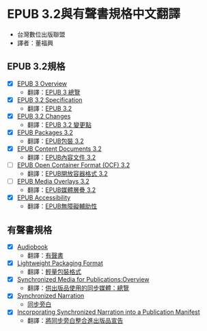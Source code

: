 # EPUB 3.2與有聲書規格中文翻譯

- 台灣數位出版聯盟
- 譯者：董福興

## EPUB 3.2規格

- [x]  [EPUB 3 Overview](https://www.w3.org/publishing/epub3/epub-overview.html)
    - 翻譯：[EPUB 3 總覽](https://bobbytung.github.io/EPUB32forTC/HTML/epub-overview.html)
- [x]  [EPUB 3.2 Specification](https://www.w3.org/publishing/epub3/epub-spec.html)
    - 翻譯：[EPUB 3.2](https://bobbytung.github.io/EPUB32forTC/HTML/epub-spec.html)
- [x]  [EPUB 3.2 Changes](https://www.w3.org/publishing/epub3/epub-changes.html)
    - 翻譯：[EPUB 3.2 變更點](https://bobbytung.github.io/EPUB32forTC/HTML/epub-changes.html)
- [x]  [EPUB Packages 3.2](https://www.w3.org/publishing/epub3/epub-packages.html)
    - 翻譯：[EPUB包裝 3.2](https://bobbytung.github.io/EPUB32forTC/HTML/epub-packages.html)
- [x]  [EPUB Content Documents 3.2](https://www.w3.org/publishing/epub3/epub-contentdocs.html)
    - 翻譯：[EPUB內容文件 3.2](https://bobbytung.github.io/EPUB32forTC/HTML/epub-contentdocs.html)
- [ ]  [EPUB Open Container Format (OCF) 3.2](https://www.w3.org/publishing/epub3/epub-ocf.html)
    - 翻譯：[EPUB開放容器格式 3.2](https://bobbytung.github.io/EPUB32forTC/HTML/epub-ocf.html)
- [ ]  [EPUB Media Overlays 3.2](https://www.w3.org/publishing/epub3/epub-mediaoverlays.html)
    - 翻譯：[EPUB媒體層疊 3.2](https://bobbytung.github.io/EPUB32forTC/HTML/epub-mediaoverlays.html)
- [x]  [EPUB Accessibility](https://www.w3.org/Submission/epub-a11y/)
    - 翻譯：[EPUB無障礙輔助性](https://bobbytung.github.io/EPUB32forTC/HTML/epub-accessibility.html)

## 有聲書規格

- [x]  [Audiobook](https://www.w3.org/TR/audiobooks/)
    - 翻譯：[有聲書](https://bobbytung.github.io/EPUB32forTC/HTML/audiobooks.html)
- [x]  [Lightweight Packaging Format](https://www.w3.org/TR/lpf/)
    - 翻譯：[輕量包裝格式](https://bobbytung.github.io/EPUB32forTC/HTML/lpf.html)
- [x]  [Synchronized Media for Publications:Overview](https://w3c.github.io/sync-media-pub/)
    - 翻譯：[供出版品使用的同步媒體：總覽](https://bobbytung.github.io/EPUB32forTC/HTML/synchronized-media-for-publications.html)
- [x]  [Synchronized Narration](https://w3c.github.io/sync-media-pub/synchronized-narration.html)
    - [同步旁白](https://bobbytung.github.io/EPUB32forTC/HTML/synchronized-narration.html)
- [x]  [Incorporating Synchronized Narration into a Publication Manifest](https://w3c.github.io/sync-media-pub/incorporating-synchronized-narration)
    - 翻譯：[將同步旁白整合進出版品宣告](https://bobbytung.github.io/EPUB32forTC/HTML/incorporating-synchronized-narration.html)
